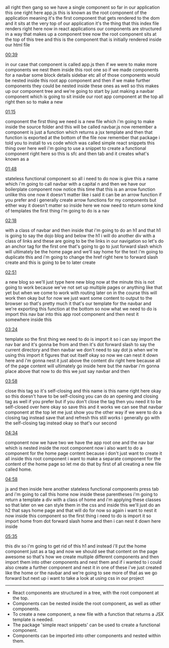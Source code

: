 all right then gang so we have a single component so far in our application this one right here app.js this is known as the root component of the application meaning it's the first component that gets rendered to the dom and it sits at the very top of our application it's the thing that this index file renders right here now in react applications our components are structured in a way that makes up a component tree now the root component sits at the top of this tree and this is the component that is initially rendered inside our html file

[00:39](https://www.youtube.com/watch?v=undefined&t=39s)

in our case that component is called app.js then if we were to make more components we nest them inside this root one so if we made components for a navbar some block details sidebar etc all of those components would be nested inside this root app component and then if we make further components they could be nested inside these ones as well so this makes up our component tree and we're going to start by just making a navbar component which is going to sit inside our root app component at the top all right then so to make a new

[01:15](https://www.youtube.com/watch?v=undefined&t=75s)

component the first thing we need is a new file which i'm going to make inside the source folder and this will be called navbar.js now remember a component is just a function which returns a jsx template and then that function is exported at the bottom of the file now remember that package i told you to install to vs code which was called simple react snippets this thing over here well i'm going to use a snippet to create a functional component right here so this is sfc and then tab and it creates what's known as a

[01:48](https://www.youtube.com/watch?v=undefined&t=108s)

stateless functional component so all i need to do now is give this a name which i'm going to call navbar with a capital n and then we have our boilerplate component now notice this time that this is an arrow function unlike this one now it doesn't matter like i said it can be an arrow function if you prefer and i generally create arrow functions for my components but either way it doesn't matter so inside here we now need to return some kind of templates the first thing i'm going to do is a nav

[02:18](https://www.youtube.com/watch?v=undefined&t=138s)

with a class of navbar and then inside that i'm going to do an h1 and that h1 is going to say the dojo blog and below the h1 i will do another div with a class of links and these are going to be the links in our navigation so let's do an anchor tag for the first one that's going to go to just forward slash which will ultimately be the home page and we'll say home for the text i'm going to duplicate this and i'm going to change the href right here to forward slash create and this is going to be to later create

[02:51](https://www.youtube.com/watch?v=undefined&t=171s)

a new blog so we'll just type here new blog now at the minute this is not going to work because we've not set up multiple pages or anything like that yet but when we come to work with routing later on in the course this will work then okay but for now we just want some content to output to the browser so that's pretty much it that's our template for the navbar and we're exporting this function at the bottom so now what we need to do is import this nav bar into this app root component and then nest it somewhere inside this

[03:24](https://www.youtube.com/watch?v=undefined&t=204s)

template so the first thing we need to do is import it so i can say import the nav bar and it's gonna be from and then it's dot forward slash to say the current directory and then navbar we don't need to say dot js when we're using this import it figures that out itself okay so now we can nest it down here and i'm gonna nest it just above the content div right here because all of the page content will ultimately go inside here but the navbar i'm gonna place above that now to do this we just say navbar and then

[03:58](https://www.youtube.com/watch?v=undefined&t=238s)

close this tag so it's self-closing and this name is this name right here okay so this doesn't have to be self-closing you can do an opening and closing tag as well if you prefer but if you don't close the tag then you need it to be self-closed over here okay so save this and it works we can see that navbar component at the top let me just show you the other way if we were to do a closing tag instead save that and refresh this still works i generally go with the self-closing tag instead okay so that's our second

[04:34](https://www.youtube.com/watch?v=undefined&t=274s)

component now we have two we have the app root one and the nav bar which is nested inside the root component now i also want to do a component for the home page content because i don't just want to create it all inside this root component i want to make a separate component for the content of the home page so let me do that by first of all creating a new file called home.

[04:58](https://www.youtube.com/watch?v=undefined&t=298s)

js and then inside here another stateless functional components press tab and i'm going to call this home now inside these parentheses i'm going to return a template a div with a class of home and i'm applying these classes so that later on we can style them in the css and inside this we'll just do an h2 that says home page and that will do for now so again i want to nest it now inside this component so the first thing i need to do is import it so import home from dot forward slash home and then i can nest it down here inside

[05:35](https://www.youtube.com/watch?v=undefined&t=335s)

this div so i'm going to get rid of this h1 and instead i'll put the home component just as a tag and now we should see that content on the page awesome so that's how we create multiple different components and then import them into other components and nest them and if i wanted to i could also create a further component and nest it in one of these i've just created like the home or the navbar and we're going to see more of that as we go forward but next up i want to take a look at using css in our project
***
-   React components are structured in a tree, with the root component at the top.
-   Components can be nested inside the root component, as well as other components.
-   To create a new component, a new file with a function that returns a JSX template is needed.
-   The package 'simple react snippets' can be used to create a functional component.
-   Components can be imported into other components and nested within them.
